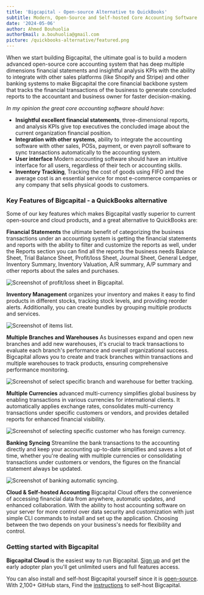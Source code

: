 ```yaml
---
title: 'Bigcapital - Open-source Alternative to QuickBooks'
subtitle: Modern, Open-Source and Self-hosted Core Accounting Software
date: '2024-05-06'
author: Ahmed Bouhuolia
authorEmail: a.bouhuolia@gmail.com
picture: /quickbooks-alternative/featured.png
---
```


When we start building Bigcapital, the ultimate goal is to build a modern advanced open-source core accounting system that has deep multiple dimensions financial statements and insightful analysis KPIs with the ability to integrate with other sales platforms (like Shopify and Stripe) and other banking systems to make Bigcapital the core financial backbone system that tracks the financial transactions of the business to generate concluded reports to the accountant and business owner for faster decision-making.

*In my opinion the great core accounting software should have*:

- **Insightful excellent financial statements**, three-dimensional reports, and analysis KPIs give top executives the concluded image about the current organization financial position.
- **Integration with other systems**, ability to integrate the accounting software with other sales, POSs, payment, or even payroll software to sync transactions automatically to the accounting system.
- **User interface** Modern accounting software should have an intuitive interface for all users, regardless of their tech or accounting skills.
- **Inventory Tracking**, Tracking the cost of goods using FIFO and the average cost is an essential service for most e-commerce companies or any company that sells physical goods to customers.


### Key Features of Bigcapital - a QuickBooks alternative

Some of our key features which makes Bigcapital vastly superior to current open-source and cloud products, and a great alternative to QuickBooks are:

**Financial Statements** the ultimate benefit of categorizing the business transactions under an accounting system is getting the financial statements and reports with the ability to filter and customize the reports as well, under the Reports section you can find all the reports the business needs Balance Sheet, Trial Balance Sheet, Profit/loss Sheet, Journal Sheet, General Ledger, Inventory Summary, Inventory Valuation, A/R summary, A/P summary and other reports about the sales and purchases.

![Screenshot of profit/loss sheet in Bigcapital.](/quickbooks-alternative/screen-0.webp "Title")

**Inventory Management** organizes your inventory and makes it easy to find products in different stocks, tracking stock levels, and providing reorder alerts. Additionally, you can create bundles by grouping multiple products and services. 

![Screenshot of items list.](/quickbooks-alternative/screen-4.png "Title")

**Multiple Branches and Warehouses** As businesses expand and open new branches and add new warehouses, it's crucial to track transactions to evaluate each branch's performance and overall organizational success. Bigcapital allows you to create and track branches within transactions and multiple warehouses to track products, ensuring comprehensive performance monitoring.

![Screenshot of select specific branch and warehouse for better tracking.](/quickbooks-alternative/screen-1.png "Title")

**Multiple Currencies** advanced multi-currency simplifies global business by enabling transactions in various currencies for international clients. It automatically applies exchange rates, consolidates multi-currency transactions under specific customers or vendors, and provides detailed reports for enhanced financial visibility.

![Screenshot of selecting specific customer who has foreign currency.](/quickbooks-alternative/screen-2.png "Title")

**Banking Syncing** Streamline the bank transactions to the accounting directly and keep your accounting up-to-date simplifies and saves a lot of time, whether you're dealing with multiple currencies or consolidating transactions under customers or vendors, the figures on the financial statement always be updated.

![Screenshot of banking automatic syncing.](/quickbooks-alternative/screen-3.png "Title")

**Cloud & Self-hosted Accounting** Bigcapital Cloud offers the convenience of accessing financial data from anywhere, automatic updates, and enhanced collaboration. With the ability to host accounting software on your server for more control over data security and customization with just simple CLI commands to install and set up the application. Choosing between the two depends on your business's needs for flexibility and control.

### Getting started with Bigcapital

**Bigcapital Cloud** is the easiest way to run Bigcapital. [Sign up](https://my.bigcapital.app/auth/register) and get the early adopter plan you'll get unlimited users and full features access.

You can also install and self-host Bigcapital yourself since it is [open-source](https://github.com/bigcapitalhq/bigcapital). With 2,100+ GitHub stars, Find the [instructions](https://docs.bigcapital.app/deployment/docker#upgrading) to self-host Bigcapital.